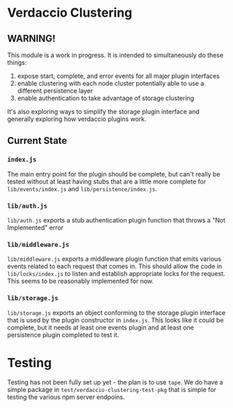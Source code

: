 # Verdaccio Clustering


## WARNING!

This module is a work in progress. It is intended to simultaneously do these things:

1. expose start, complete, and error events for all major plugin interfaces
2. enable clustering with each node cluster potentially able to use a different persistence layer
3. enable authentication to take advantage of storage clustering

It's also exploring ways to simplify the storage plugin interface and generally exploring how verdaccio plugins work.

## Current State

### `index.js`

The main entry point for the plugin should be complete, but can't really be tested without at least having stubs that are a little more complete for `lib/events/index.js` and `lib/persistence/index.js`.

### `lib/auth.js`

`lib/auth.js` exports a stub authentication plugin function that throws a "Not Implemented" error

### `lib/middleware.js`

`lib/middleware.js` exports a middleware plugin function that emits various events related to each request
that comes in. This should allow the code in `lib/locks/index.js` to listen and establish appropriate locks
for the request. This seems to be reasonably implemented for now.

### `lib/storage.js`
`lib/storage.js` exports an object conforming to the storage plugin interface that is used by the plugin constructor in `index.js`. This looks like it could be complete, but it needs at least one events plugin and at least one persistence plugin completed to test it.

# Testing

Testing has not been fully set up yet - the plan is to use `tape`. We do have a simple package in `test/verdaccio-clustering-test-pkg` that is simple for testing the various npm server endpoins.
